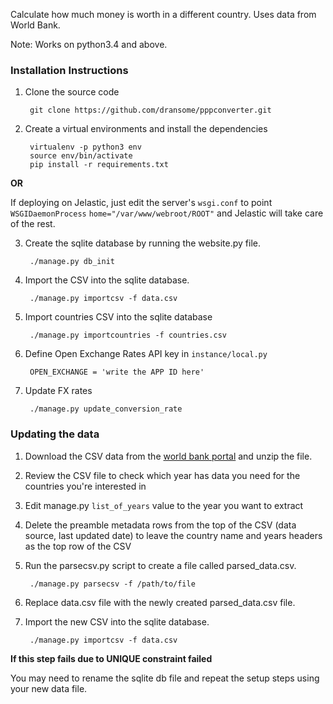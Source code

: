 Calculate how much money is worth in a different country. Uses data from World
Bank.

Note: Works on python3.4 and above.

### Installation Instructions
1. Clone the source code

        git clone https://github.com/dransome/pppconverter.git

2. Create a virtual environments and install the dependencies

        virtualenv -p python3 env
        source env/bin/activate
        pip install -r requirements.txt
        
**OR**

If deploying on Jelastic, just edit the server's `wsgi.conf` to point `WSGIDaemonProcess` `home="/var/www/webroot/ROOT"` and Jelastic will take care of the rest.
        

3. Create the sqlite database by running the website.py file.

        ./manage.py db_init

4. Import the CSV into the sqlite database.

        ./manage.py importcsv -f data.csv

5. Import countries CSV into the sqlite database

        ./manage.py importcountries -f countries.csv
        
6. Define Open Exchange Rates API key in `instance/local.py`

        OPEN_EXCHANGE = 'write the APP ID here'
        
7. Update FX rates       

        ./manage.py update_conversion_rate


### Updating the data
1. Download the CSV data from the [world bank portal][wb] and unzip the file.

2. Review the CSV file to check which year has data you need for the countries you're interested in

3. Edit manage.py `list_of_years` value to the year you want to extract

4. Delete the preamble metadata rows from the top of the CSV (data source, last updated date) to leave the country name and years headers as the top row of the CSV

5. Run the parsecsv.py script to create a file called parsed\_data.csv.

        ./manage.py parsecsv -f /path/to/file

6. Replace data.csv file with the newly created parsed\_data.csv file.

7. Import the new CSV into the sqlite database.

        ./manage.py importcsv -f data.csv

**If this step fails due to UNIQUE constraint failed**

You may need to rename the sqlite db file and repeat the setup steps using your new data file.


[wb]: http://data.worldbank.org/indicator/PA.NUS.PPP
